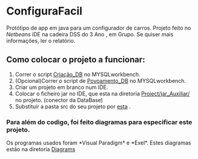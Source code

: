 # ConfiguraFacil
 Protótipo de app em java para um configurador de carros.
 Projeto feito no *Netbeans* iDE  na cadeira  DSS  do 3 Ano , em Grupo.
 Se quiser mais informações, ler o relatório.
 
 <h2>Como colocar o projeto a funcionar:</h2>
 
 <ol>
  <li>Correr o script <a href="https://github.com/rafael4512/ConfiguraFacil/blob/ril/Project/DB/ConfiguraFacil_mysql_create.sql">Criação_DB</a> no MYSQLworkbench.</li>
  <li>(Opcional)Correr o script de <a href="https://github.com/rafael4512/ConfiguraFacil/blob/ril/Project/DB/povoamento_DSS.sql">Povoamento_DB</a> no MYSQLworkbench.</li>
  <li>Criar um projeto em branco num IDE.</li>
  <li>Colocar o ficheiro jar no IDE, que esta na diretoria 
<a href="https://github.com/rafael4512/ConfiguraFacil/tree/ril/Project/jar_Auxiliar">Project/jar_Auxiliar/</a> no projeto. (conector da DataBase)</li>
  <li>Substituir a pasta src do seu projeto por <a href="https://github.com/rafael4512/ConfiguraFacil/tree/ril/Project/">esta</a>
.</li>
 </ol>



<h3>Para além do codigo, foi feito diagramas para especificar  este projeto.</h3>
Os programas  usados foram *Visual Paradigm* e *Exel*.
Estes diagramas estão na diretoria <a href="https://github.com/rafael4512/ConfiguraFacil/tree/ril/Project/Diagrams">Diagrams</a>

